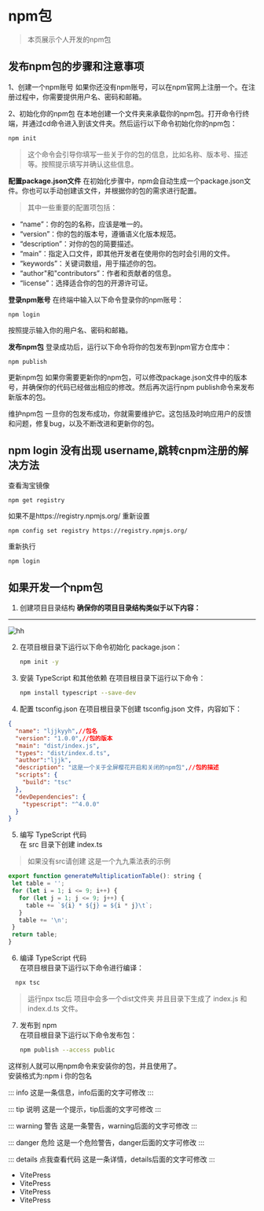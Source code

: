 # npm包
>本页展示个人开发的npm包
## 发布npm包的步骤和注意事项

1、创建一个npm账号
如果你还没有npm账号，可以在npm官网上注册一个。在注册过程中，你需要提供用户名、密码和邮箱。

2、初始化你的npm包
在本地创建一个文件夹来承载你的npm包。打开命令行终端，并通过cd命令进入到该文件夹。然后运行以下命令初始化你的npm包：
```bash 
npm init
```


>这个命令会引导你填写一些关于你的包的信息，比如名称、版本号、描述等。按照提示填写并确认这些信息。


**配置package.json文件**
在初始化步骤中，npm会自动生成一个package.json文件。你也可以手动创建该文件，并根据你的包的需求进行配置。

>其中一些重要的配置项包括：

- “name”：你的包的名称，应该是唯一的。
- “version”：你的包的版本号，遵循语义化版本规范。
- “description”：对你的包的简要描述。
- “main”：指定入口文件，即其他开发者在使用你的包时会引用的文件。
- “keywords”：关键词数组，用于描述你的包。
- “author"和"contributors”：作者和贡献者的信息。
- “license”：选择适合你的包的开源许可证。

**登录npm账号**
在终端中输入以下命令登录你的npm账号：
```vue
npm login
```
按照提示输入你的用户名、密码和邮箱。

**发布npm包**
登录成功后，运行以下命令将你的包发布到npm官方仓库中：
```vue
npm publish
```


更新npm包
如果你需要更新你的npm包，可以修改package.json文件中的版本号，并确保你的代码已经做出相应的修改。然后再次运行npm publish命令来发布新版本的包。

维护npm包
一旦你的包发布成功，你就需要维护它。这包括及时响应用户的反馈和问题，修复bug，以及不断改进和更新你的包。

## npm login 没有出现 username,跳转cnpm注册的解决方法
查看淘宝镜像
```vue
npm get registry
```

如果不是https://registry.npmjs.org/
重新设置
```vue
npm config set registry https://registry.npmjs.org/
```

重新执行
```vue
npm login
```


## 如果开发一个npm包
1. 创建项目目录结构
   **确保你的项目目录结构类似于以下内容：**
***
   ![hh](https://pic.imgdb.cn/item/668408b6d9c307b7e95abff7.png "图片")

2. 在项目根目录下运行以下命令初始化 package.json：
   ```bash  
   npm init -y
   ```
3. 安装 TypeScript 和其他依赖
  在项目根目录下运行以下命令：
   ```bash 
   npm install typescript --save-dev
   ```
4. 配置 tsconfig.json
在项目根目录下创建 tsconfig.json 文件，内容如下：
```json
{
  "name": "ljjkyyh",//包名
  "version": "1.0.0",//包的版本
  "main": "dist/index.js",
  "types": "dist/index.d.ts",
  "author":"ljjk",
  "description": "这是一个关于全屏樱花开启和关闭的npm包",//包的描述
  "scripts": {
    "build": "tsc"
  },
  "devDependencies": {
    "typescript": "^4.0.0"
  }
}

```
5. 编写 TypeScript 代码<br>
 在 src 目录下创建 index.ts 
 >如果没有src请创建
 这是一个九九乘法表的示例
 ```js
 export function generateMultiplicationTable(): string {
  let table = '';
  for (let i = 1; i <= 9; i++) {
    for (let j = 1; j <= 9; j++) {
      table += `${i} * ${j} = ${i * j}\t`;
    }
    table += '\n';
  }
  return table;
}

 ```
 6. 编译 TypeScript 代码<br>
   在项目根目录下运行以下命令进行编译：
 ```bash
   npx tsc
```
>运行npx tsc后 项目中会多一个dist文件夹 并且目录下生成了 index.js 和 index.d.ts 文件。
7. 发布到 npm<br>
   在项目根目录下运行以下命令发布包：
   ```bash
   npm publish --access public
   ```
这样别人就可以用npm命令来安装你的包，并且使用了。
<br>
安装格式为:npm i 你的包名
 


::: info
这是一条信息，info后面的文字可修改
:::

::: tip 说明
这是一个提示，tip后面的文字可修改
:::

::: warning 警告
这是一条警告，warning后面的文字可修改
:::

::: danger 危险
这是一个危险警告，danger后面的文字可修改
:::

::: details 点我查看代码
这是一条详情，details后面的文字可修改
:::
* VitePress <Badge type="info" text="default" />
* VitePress <Badge type="tip" text="^1.9.0" />
* VitePress <Badge type="warning" text="beta" />
* VitePress <Badge type="danger" text="caution" />